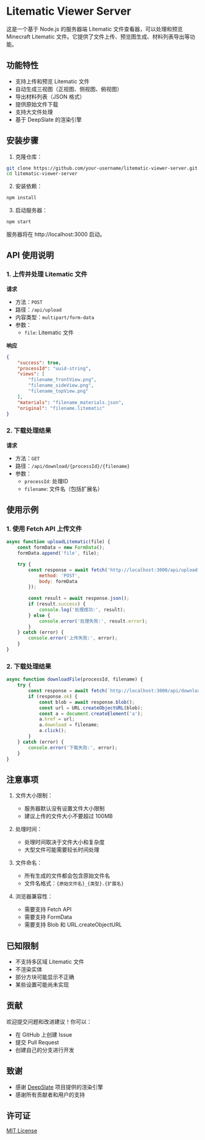 # Litematic Viewer Server

这是一个基于 Node.js 的服务器端 Litematic 文件查看器，可以处理和预览 Minecraft Litematic 文件。它提供了文件上传、预览图生成、材料列表导出等功能。

## 功能特性

- 支持上传和预览 Litematic 文件
- 自动生成三视图（正视图、侧视图、俯视图）
- 导出材料列表（JSON 格式）
- 提供原始文件下载
- 支持大文件处理
- 基于 DeepSlate 的渲染引擎

## 安装步骤

1. 克隆仓库：
```bash
git clone https://github.com/your-username/litematic-viewer-server.git
cd litematic-viewer-server
```

2. 安装依赖：
```bash
npm install
```

3. 启动服务器：
```bash
npm start
```

服务器将在 http://localhost:3000 启动。

## API 使用说明

### 1. 上传并处理 Litematic 文件

**请求**
- 方法：`POST`
- 路径：`/api/upload`
- 内容类型：`multipart/form-data`
- 参数：
  - `file`: Litematic 文件

**响应**
```json
{
    "success": true,
    "processId": "uuid-string",
    "views": [
        "filename_frontView.png",
        "filename_sideView.png",
        "filename_topView.png"
    ],
    "materials": "filename_materials.json",
    "original": "filename.litematic"
}
```

### 2. 下载处理结果

**请求**
- 方法：`GET`
- 路径：`/api/download/{processId}/{filename}`
- 参数：
  - `processId`: 处理ID
  - `filename`: 文件名（包括扩展名）

## 使用示例

### 1. 使用 Fetch API 上传文件

```javascript
async function uploadLitematic(file) {
    const formData = new FormData();
    formData.append('file', file);

    try {
        const response = await fetch('http://localhost:3000/api/upload', {
            method: 'POST',
            body: formData
        });
        
        const result = await response.json();
        if (result.success) {
            console.log('处理成功:', result);
        } else {
            console.error('处理失败:', result.error);
        }
    } catch (error) {
        console.error('上传失败:', error);
    }
}
```

### 2. 下载处理结果

```javascript
async function downloadFile(processId, filename) {
    try {
        const response = await fetch(`http://localhost:3000/api/download/${processId}/${filename}`);
        if (response.ok) {
            const blob = await response.blob();
            const url = URL.createObjectURL(blob);
            const a = document.createElement('a');
            a.href = url;
            a.download = filename;
            a.click();
        }
    } catch (error) {
        console.error('下载失败:', error);
    }
}
```

## 注意事项

1. 文件大小限制：
   - 服务器默认没有设置文件大小限制
   - 建议上传的文件大小不要超过 100MB

2. 处理时间：
   - 处理时间取决于文件大小和复杂度
   - 大型文件可能需要较长时间处理

3. 文件命名：
   - 所有生成的文件都会包含原始文件名
   - 文件名格式：`{原始文件名}_{类型}.{扩展名}`

4. 浏览器兼容性：
   - 需要支持 Fetch API
   - 需要支持 FormData
   - 需要支持 Blob 和 URL.createObjectURL

## 已知限制

- 不支持多区域 Litematic 文件
- 不渲染实体
- 部分方块可能显示不正确
- 某些设置可能尚未实现

## 贡献

欢迎提交问题和改进建议！你可以：
- 在 GitHub 上创建 Issue
- 提交 Pull Request
- 创建自己的分支进行开发

## 致谢

- 感谢 [DeepSlate](https://github.com/misode/deepslate) 项目提供的渲染引擎
- 感谢所有贡献者和用户的支持

## 许可证

[MIT License](LICENSE)